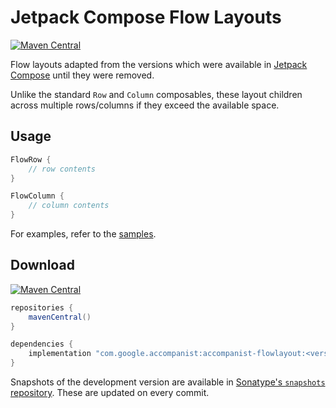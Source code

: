 # Jetpack Compose Flow Layouts

[![Maven Central](https://img.shields.io/maven-central/v/ca.gosyer/accompanist-flowlayout)](https://search.maven.org/search?q=g:com.google.accompanist)

Flow layouts adapted from the versions which were available in [Jetpack Compose][compose] until they were removed.

Unlike the standard `Row` and `Column` composables, these layout children across multiple rows/columns if they exceed the available space.

## Usage

``` kotlin
FlowRow {
    // row contents
}

FlowColumn {
    // column contents
}
```

For examples, refer to the [samples](https://github.com/google/accompanist/tree/main/sample/src/main/java/com/google/accompanist/sample/flowlayout).

## Download

[![Maven Central](https://img.shields.io/maven-central/v/ca.gosyer/accompanist-flowlayout)](https://search.maven.org/search?q=g:com.google.accompanist)

```groovy
repositories {
    mavenCentral()
}

dependencies {
    implementation "com.google.accompanist:accompanist-flowlayout:<version>"
}
```

Snapshots of the development version are available in [Sonatype's `snapshots` repository][snap]. These are updated on every commit.

[compose]: https://developer.android.com/jetpack/compose
[snap]: https://oss.sonatype.org/content/repositories/snapshots/com/google/accompanist/accompanist-flowlayout/